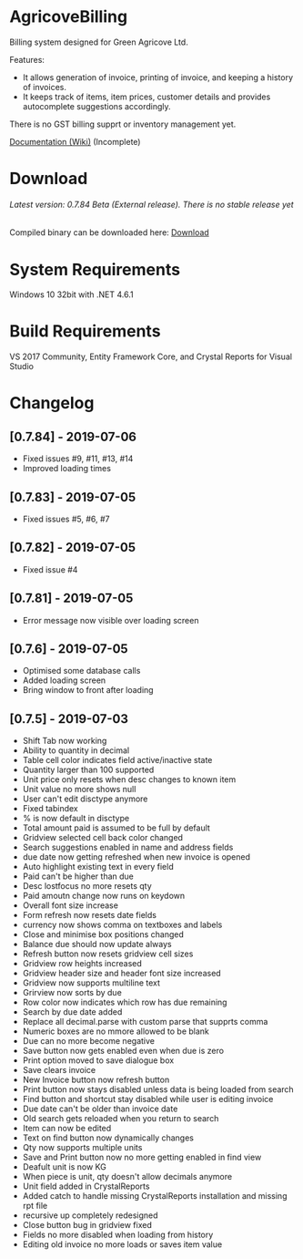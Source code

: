 # AgricoveBilling

Billing system designed for Green Agricove Ltd. 

Features:
- It allows generation of invoice, printing of invoice, and keeping a history of invoices. 
- It keeps track of items, item prices, customer details and provides autocomplete suggestions accordingly. 

There is no GST billing supprt or inventory management yet.

[Documentation (Wiki)](https://github.com/subhasiscgr/AgricoveBilling/wiki) (Incomplete)

# Download

###### Latest version: 0.7.84 Beta (External release). There is no stable release yet

Compiled binary can be downloaded here: [Download](http://www.mediafire.com/file/aqdht1i1rqgrylp/AgricoveBilling.exe/file)

# System Requirements
Windows 10 32bit with .NET 4.6.1

# Build Requirements
VS 2017 Community, Entity Framework Core, and Crystal Reports for Visual Studio

# Changelog

## [0.7.84] - 2019-07-06

- Fixed issues #9, #11, #13, #14
- Improved loading times

## [0.7.83] - 2019-07-05

- Fixed issues #5, #6, #7 

## [0.7.82] - 2019-07-05

- Fixed issue #4

## [0.7.81] - 2019-07-05

- Error message now visible over loading screen

## [0.7.6] - 2019-07-05 

- Optimised some database calls
- Added loading screen
- Bring window to front after loading

## [0.7.5] - 2019-07-03

- Shift Tab now working
- Ability to quantity in decimal
- Table cell color indicates field active/inactive state
- Quantity larger than 100 supported
- Unit price only resets when desc changes to known item
- Unit value no more shows null
- User can't edit disctype anymore
- Fixed tabindex
- % is now default in disctype
- Total amount paid is assumed to be full by default
- Gridview selected cell back color changed
- Search suggestions enabled in name and address fields
- due date now getting refreshed when new invoice is opened
- Auto highlight existing text in every field
- Paid can't be higher than due
- Desc lostfocus no more resets qty
- Paid amoutn change now runs on keydown
- Overall font size increase
- Form refresh now resets date fields
- currency now shows comma on textboxes and labels
- Close and minimise box positions changed
- Balance due should now update always
- Refresh button now resets gridview cell sizes
- Gridview row heights increased
- Gridview header size and header font size increased
- Gridview now supports multiline text
- Grirview now sorts by due
- Row color now indicates which row has due remaining
- Search by due date added
- Replace all decimal.parse with custom parse that supprts comma
- Numeric boxes are no mmore allowed to be blank
- Due can no more become negative
- Save button now gets enabled even when due is zero
- Print option moved to save dialogue box
- Save clears invoice
- New Invoice button now refresh button
- Print button now stays disabled unless data is being loaded from search
- Find button and shortcut stay disabled while user is editing invoice
- Due date can't be older than invoice date
- Old search gets reloaded when you return to search
- Item can now be edited
- Text on find button now dynamically changes
- Qty now supports multiple units
- Save and Print button now no more getting enabled in find view
- Deafult unit is now KG
- When piece is unit, qty doesn't allow decimals anymore
- Unit field added in CrystalReports
- Added catch to handle missing CrystalReports installation and missing rpt file
- recursive up completely redesigned
- Close button bug in gridview fixed
- Fields no more disabled when loading from history
- Editing old invoice no more loads or saves item value



